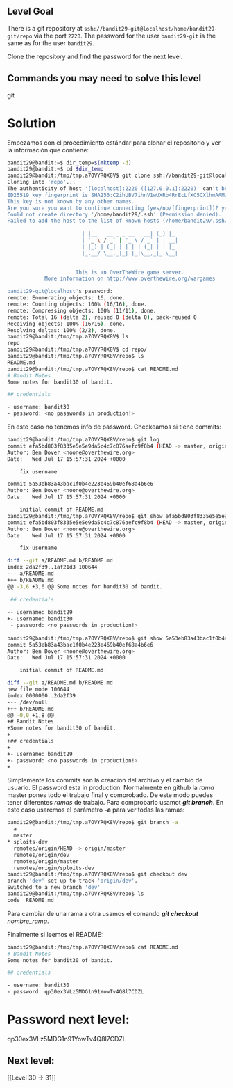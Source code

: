 ## Level Goal

There is a git repository at `ssh://bandit29-git@localhost/home/bandit29-git/repo` via the port `2220`. The password for the user `bandit29-git` is the same as for the user `bandit29`.

Clone the repository and find the password for the next level.

## Commands you may need to solve this level

git

# Solution
Empezamos con el procedimiento estándar para clonar el repositorio y ver la información que contiene:
```sh
bandit29@bandit:~$ dir_temp=$(mktemp -d)
bandit29@bandit:~$ cd $dir_temp
bandit29@bandit:/tmp/tmp.a7OVYRQX8V$ git clone ssh://bandit29-git@localhost:2220/home/bandit29-git/repo
Cloning into 'repo'...
The authenticity of host '[localhost]:2220 ([127.0.0.1]:2220)' can't be established.
ED25519 key fingerprint is SHA256:C2ihUBV7ihnV1wUXRb4RrEcLfXC5CXlhmAAM/urerLY.
This key is not known by any other names.
Are you sure you want to continue connecting (yes/no/[fingerprint])? yes
Could not create directory '/home/bandit29/.ssh' (Permission denied).
Failed to add the host to the list of known hosts (/home/bandit29/.ssh/known_hosts).
                         _                     _ _ _   
                        | |__   __ _ _ __   __| (_) |_ 
                        | '_ \ / _` | '_ \ / _` | | __|
                        | |_) | (_| | | | | (_| | | |_ 
                        |_.__/ \__,_|_| |_|\__,_|_|\__|
                                                       

                      This is an OverTheWire game server. 
            More information on http://www.overthewire.org/wargames

bandit29-git@localhost's password: 
remote: Enumerating objects: 16, done.
remote: Counting objects: 100% (16/16), done.
remote: Compressing objects: 100% (11/11), done.
remote: Total 16 (delta 2), reused 0 (delta 0), pack-reused 0
Receiving objects: 100% (16/16), done.
Resolving deltas: 100% (2/2), done.
bandit29@bandit:/tmp/tmp.a7OVYRQX8V$ ls
repo
bandit29@bandit:/tmp/tmp.a7OVYRQX8V$ cd repo/
bandit29@bandit:/tmp/tmp.a7OVYRQX8V/repo$ ls
README.md
bandit29@bandit:/tmp/tmp.a7OVYRQX8V/repo$ cat README.md 
# Bandit Notes
Some notes for bandit30 of bandit.

## credentials

- username: bandit30
- password: <no passwords in production!>
```

En este caso no tenemos info de password. Checkeamos si tiene commits:
```sh
bandit29@bandit:/tmp/tmp.a7OVYRQX8V/repo$ git log
commit efa5bd803f8335e5e5e9da5c4c7c876aefc9f8b4 (HEAD -> master, origin/master, origin/HEAD)
Author: Ben Dover <noone@overthewire.org>
Date:   Wed Jul 17 15:57:31 2024 +0000

    fix username

commit 5a53eb83a43bac1f0b4e223e469b40ef68a4b6e6
Author: Ben Dover <noone@overthewire.org>
Date:   Wed Jul 17 15:57:31 2024 +0000

    initial commit of README.md
bandit29@bandit:/tmp/tmp.a7OVYRQX8V/repo$ git show efa5bd803f8335e5e5e9da5c4c7c876aefc9f8b4
commit efa5bd803f8335e5e5e9da5c4c7c876aefc9f8b4 (HEAD -> master, origin/master, origin/HEAD)
Author: Ben Dover <noone@overthewire.org>
Date:   Wed Jul 17 15:57:31 2024 +0000

    fix username

diff --git a/README.md b/README.md
index 2da2f39..1af21d3 100644
--- a/README.md
+++ b/README.md
@@ -3,6 +3,6 @@ Some notes for bandit30 of bandit.
 
 ## credentials
 
-- username: bandit29
+- username: bandit30
 - password: <no passwords in production!>
 
bandit29@bandit:/tmp/tmp.a7OVYRQX8V/repo$ git show 5a53eb83a43bac1f0b4e223e469b40ef68a4b6e6
commit 5a53eb83a43bac1f0b4e223e469b40ef68a4b6e6
Author: Ben Dover <noone@overthewire.org>
Date:   Wed Jul 17 15:57:31 2024 +0000

    initial commit of README.md

diff --git a/README.md b/README.md
new file mode 100644
index 0000000..2da2f39
--- /dev/null
+++ b/README.md
@@ -0,0 +1,8 @@
+# Bandit Notes
+Some notes for bandit30 of bandit.
+
+## credentials
+
+- username: bandit29
+- password: <no passwords in production!>
+
```

Simplemente los commits son la creacion del archivo y el cambio de usuario. El password esta in production. Normalmente en github la *rama* master pones todo el trabajo final y comprobado. De este modo puedes tener diferentes *ramas* de trabajo. Para comprobarlo usamot ***git branch***. En este caso usaremos el parámetro **-a** para ver todas las ramas:
```sh
bandit29@bandit:/tmp/tmp.a7OVYRQX8V/repo$ git branch -a
  a
  master
* sploits-dev
  remotes/origin/HEAD -> origin/master
  remotes/origin/dev
  remotes/origin/master
  remotes/origin/sploits-dev
bandit29@bandit:/tmp/tmp.a7OVYRQX8V/repo$ git checkout dev
branch 'dev' set up to track 'origin/dev'.
Switched to a new branch 'dev'
bandit29@bandit:/tmp/tmp.a7OVYRQX8V/repo$ ls
code  README.md
```
Para cambiar de una rama a otra usamos el comando ***git checkout*** *nombre_rama*.

Finalmente si leemos el README:
```sh
bandit29@bandit:/tmp/tmp.a7OVYRQX8V/repo$ cat README.md 
# Bandit Notes
Some notes for bandit30 of bandit.

## credentials

- username: bandit30
- password: qp30ex3VLz5MDG1n91YowTv4Q8l7CDZL
```

# Password next level:

qp30ex3VLz5MDG1n91YowTv4Q8l7CDZL

## Next level:
[[Level 30 -> 31]]